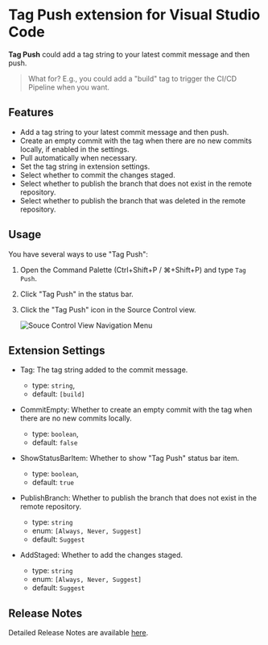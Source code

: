 # Tag Push extension for Visual Studio Code

**Tag Push** could add a tag string to your latest commit message and then push.

> What for? E.g., you could add a "build" tag to trigger the CI/CD Pipeline when you want.

## Features

- Add a tag string to your latest commit message and then push.
- Create an empty commit with the tag when there are no new commits locally, if enabled in the settings.
- Pull automatically when necessary.
- Set the tag string in extension settings.
- Select whether to commit the changes staged.
- Select whether to publish the branch that does not exist in the remote repository.
- Select whether to publish the branch that was deleted in the remote repository.

## Usage

You have several ways to use "Tag Push":

1. Open the Command Palette (Ctrl+Shift+P / ⌘+Shift+P) and type `Tag Push`.
2. Click "Tag Push" in the status bar.
3. Click the "Tag Push" icon in the Source Control view.

   ![Souce Control View Navigation Menu](https://raw.githubusercontent.com/wy-luke/tag-push/main/resources/menu-navigation.png)

## Extension Settings

- Tag: The tag string added to the commit message.

  - type: `string`,
  - default: `[build]`

- CommitEmpty: Whether to create an empty commit with the tag when there are no new commits locally.

  - type: `boolean`,
  - default: `false`

- ShowStatusBarItem: Whether to show "Tag Push" status bar item.

  - type: `boolean`,
  - default: `true`

- PublishBranch: Whether to publish the branch that does not exist in the remote repository.

  - type: `string`
  - enum: `[Always, Never, Suggest]`
  - default: `Suggest`

- AddStaged: Whether to add the changes staged.
  - type: `string`
  - enum: `[Always, Never, Suggest]`
  - default: `Suggest`

## Release Notes

Detailed Release Notes are available [here](CHANGELOG.md).
